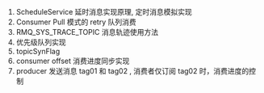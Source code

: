 1. ScheduleService 延时消息实现原理, 定时消息模拟实现
2. Consumer Pull 模式的 retry 队列消费
3. RMQ_SYS_TRACE_TOPIC 消息轨迹使用方法
4. 优先级队列实现
5. topicSynFlag 
6. consumer offset 消费进度同步实现
7. producer 发送消息 tag01 和 tag02 , 消费者仅订阅 tag02 时，消费进度的控制